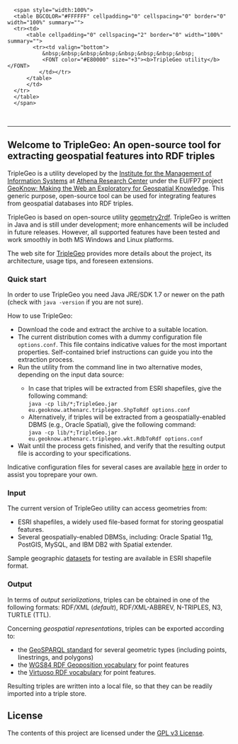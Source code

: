 <html>
<HEAD>
</head>
<body>

      <span style="width:100%">
      <table BGCOLOR="#FFFFFF" cellpadding="0" cellspacing="0" border="0" width="100%" summary="">
      <tr><td>
          <table cellpadding="0" cellspacing="2" border="0" width="100%" summary="">
            <tr><td valign="bottom">
               &nbsp;&nbsp;&nbsp;&nbsp;&nbsp;&nbsp;&nbsp;&nbsp;
               <FONT color="#E80000" size="+3"><b>TripleGeo utility</b></FONT>
              </td></tr>
          </table>
          </td>
      </tr>
      </table>
      </span>

<BR><HR size="1">


<div id="readme" class="clearfix announce instapaper_body md">
<article class="markdown-body entry-content" itemprop="mainContentOfPage">

<h2><a name="welcome-to-triplegeo" class="anchor" href="#welcome-to-triplegeo"><span class="octicon octicon-link"></span></a>Welcome to TripleGeo: An open-source tool for extracting geospatial features into RDF triples</h2>

<p>TripleGeo is a utility developed by the <a href="http://www.ipsyp.gr/">Institute for the Management of Information Systems</a> at <a href="http://www.athena-innovation.gr/en.html">Athena Research Center</a> under the EU/FP7 project <a href="http://geoknow.eu">GeoKnow: Making the Web an Exploratory for Geospatial Knowledge</a>. This generic purpose, open-source tool can be used for integrating features from geospatial databases into RDF triples.</p>

<p>TripleGeo is based on open-source utility <a href="https://github.com/boricles/geometry2rdf/tree/master/Geometry2RDF">geometry2rdf</a>. TripleGeo is written in Java and is still under development; more enhancements will be included in future releases. However, all supported features have been tested and work smoothly in both MS Windows and Linux platforms.</p>

<p>The web site for <a href="http://www.dblab.ece.ntua.gr/~kpatro/tools/TripleGeo/">TripleGeo</a> provides more details about the project, its architecture, usage tips, and foreseen extensions.</p>

<h3>
<a name="quick-start" class="anchor" href="#Quick start"><span class="octicon octicon-link"></span></a>Quick start</h3>

<p>In order to use TripleGeo you need Java JRE/SDK 1.7 or newer on the path (check with <code>java -version</code> if you are not sure).</p>

How to use TripleGeo:
<ul>
<li>Download the code and extract the archive to a suitable location.</li>
<li>The current distribution comes with a dummy configuration file <code>options.conf</code>. This file contains indicative values for the most important properties. Self-contained brief instructions can guide you into the extraction process.</li>
<li>Run the utility from the command line in two alternative modes, depending on the input data source:</li>
<ul>
<li>In case that triples will be extracted from ESRI shapefiles, give the following command:</br>
<code>java -cp lib/*;TripleGeo.jar eu.geoknow.athenarc.triplegeo.ShpToRdf options.conf</code></li>
<li>Alternatively, if triples will be extracted from a geospatially-enabled DBMS (e.g., Oracle Spatial), give the following command:</br>
<code>java -cp lib/*;TripleGeo.jar eu.geoknow.athenarc.triplegeo.wkt.RdbToRdf options.conf</code></li>
</ul>
<li>Wait until the process gets finished, and verify that the resulting output file is according to your specifications.</li>
</ul>



<p>Indicative configuration files for several cases are available <a href="http://www.dblab.ece.ntua.gr/~kpatro/tools/TripleGeo/sample_conf.zip">here</a> in order to assist you toprepare your own.

<h3>
<a name="input" class="anchor" href="#Input"><span class="octicon octicon-link"></span></a>Input</h3>

<p>The current version of TripleGeo utility can access geometries from:</p>
<ul>
<li>ESRI shapefiles, a widely used file-based format for storing geospatial features.</li>
<li>Several geospatially-enabled DBMSs, including: Oracle Spatial 11g, PostGIS, MySQL, and IBM DB2 with Spatial extender.</li>
</ul>
</ul>

<p>Sample geographic <a href="http://www.dblab.ece.ntua.gr/~kpatro/tools/TripleGeo/data_shp.zip">datasets</a> for testing are available in ESRI shapefile format.</p>

<h3>
<a name="output" class="anchor" href="#Output"><span class="octicon octicon-link"></span></a>Output</h3>

<p>In terms of <i>output serializations</i>, triples can be obtained in one of the following formats: RDF/XML (<i>default</i>), RDF/XML-ABBREV, N-TRIPLES, N3, TURTLE (TTL).</p>
<p>Concerning <i>geospatial representations</i>, triples can be exported according to:</p>
<ul>
<li>the <a href="https://portal.opengeospatial.org/files/?artifact_id=47664">GeoSPARQL standard</a> for several geometric types (including points, linestrings, and polygons)</li>
<li>the <a href="http://www.w3.org/2003/01/geo/">WGS84 RDF Geoposition vocabulary</a> for point features</li>
<li>the <a href="http://docs.openlinksw.com/virtuoso/rdfsparqlgeospat.html">Virtuoso RDF vocabulary</a> for point features.</li>
</ul>

<p>Resulting triples are written into a local file, so that they can be readily imported into a triple store.</p>


<h2>
<a name="license" class="anchor" href="#license"><span class="octicon octicon-link"></span></a>License</h2>

<p>The contents of this project are licensed under the <a href="https://github.com/GeoKnow/TripleGeo/blob/master/LICENSE">GPL v3 License</a>.</p></article>

</body>
</html>
